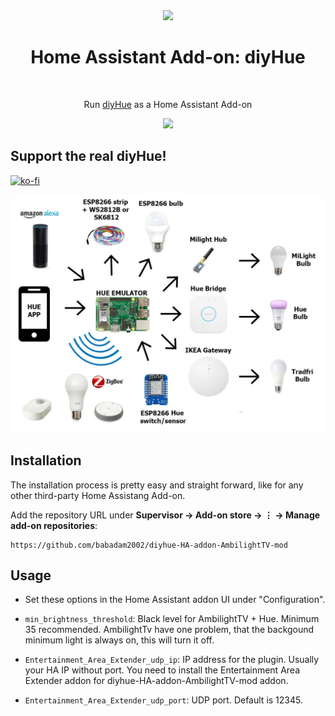 <div align="center">
<img src="https://github.com/diyhue/hassio-addon/blob/master/images/diyhue-hassio.png">
<h1>Home Assistant Add-on: diyHue</h1>
<br>
<p>Run <a href="">diyHue</a> as a Home Assistant Add-on</p>
<a href="https://github.com/babadam2002/diyhue-HA-addon-AmbilightTV-mod"><img src="https://my.home-assistant.io/badges/supervisor_add_addon_repository.svg"></a>
</div>

## Support the real diyHue!
[![ko-fi](https://www.ko-fi.com/img/githubbutton_sm.svg)](https://ko-fi.com/diyhue)

![diyHue ecosystem][img-ecosystem]

## Installation

The installation process is pretty easy and straight forward, like for any other third-party Home Assistang Add-on.

Add the repository URL under **Supervisor → Add-on store → ⋮ → Manage add-on repositories**:

    https://github.com/babadam2002/diyhue-HA-addon-AmbilightTV-mod


## Usage
- Set these options in the Home Assistant addon UI under "Configuration".
- `min_brightness_threshold`: Black level for AmbilightTV + Hue. Minimum 35 recommended. AmbilightTv have one problem, that the backgound minimum light is always on, this will turn it off.
- `Entertainment_Area_Extender_udp_ip`: IP address for the plugin. Usually your HA IP without port. You need to install the Entertainment Area Extender addon  for diyhue-HA-addon-AmbilightTV-mod addon.

- `Entertainment_Area_Extender_udp_port`: UDP port. Default is 12345.


[img-ecosystem]: https://raw.githubusercontent.com/diyhue/diyhue.github.io/master/assets/images/hue-map.png
